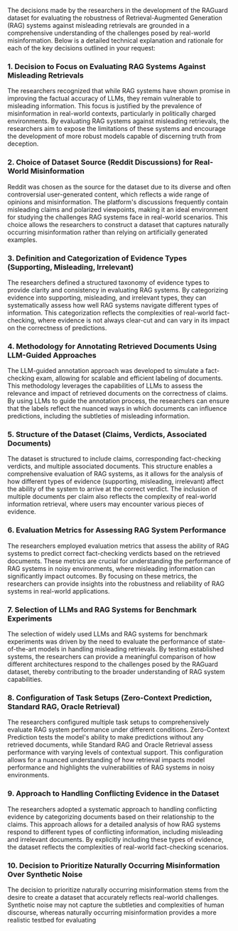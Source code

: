 The decisions made by the researchers in the development of the RAGuard dataset for evaluating the robustness of Retrieval-Augmented Generation (RAG) systems against misleading retrievals are grounded in a comprehensive understanding of the challenges posed by real-world misinformation. Below is a detailed technical explanation and rationale for each of the key decisions outlined in your request:

### 1. Decision to Focus on Evaluating RAG Systems Against Misleading Retrievals
The researchers recognized that while RAG systems have shown promise in improving the factual accuracy of LLMs, they remain vulnerable to misleading information. This focus is justified by the prevalence of misinformation in real-world contexts, particularly in politically charged environments. By evaluating RAG systems against misleading retrievals, the researchers aim to expose the limitations of these systems and encourage the development of more robust models capable of discerning truth from deception.

### 2. Choice of Dataset Source (Reddit Discussions) for Real-World Misinformation
Reddit was chosen as the source for the dataset due to its diverse and often controversial user-generated content, which reflects a wide range of opinions and misinformation. The platform's discussions frequently contain misleading claims and polarized viewpoints, making it an ideal environment for studying the challenges RAG systems face in real-world scenarios. This choice allows the researchers to construct a dataset that captures naturally occurring misinformation rather than relying on artificially generated examples.

### 3. Definition and Categorization of Evidence Types (Supporting, Misleading, Irrelevant)
The researchers defined a structured taxonomy of evidence types to provide clarity and consistency in evaluating RAG systems. By categorizing evidence into supporting, misleading, and irrelevant types, they can systematically assess how well RAG systems navigate different types of information. This categorization reflects the complexities of real-world fact-checking, where evidence is not always clear-cut and can vary in its impact on the correctness of predictions.

### 4. Methodology for Annotating Retrieved Documents Using LLM-Guided Approaches
The LLM-guided annotation approach was developed to simulate a fact-checking exam, allowing for scalable and efficient labeling of documents. This methodology leverages the capabilities of LLMs to assess the relevance and impact of retrieved documents on the correctness of claims. By using LLMs to guide the annotation process, the researchers can ensure that the labels reflect the nuanced ways in which documents can influence predictions, including the subtleties of misleading information.

### 5. Structure of the Dataset (Claims, Verdicts, Associated Documents)
The dataset is structured to include claims, corresponding fact-checking verdicts, and multiple associated documents. This structure enables a comprehensive evaluation of RAG systems, as it allows for the analysis of how different types of evidence (supporting, misleading, irrelevant) affect the ability of the system to arrive at the correct verdict. The inclusion of multiple documents per claim also reflects the complexity of real-world information retrieval, where users may encounter various pieces of evidence.

### 6. Evaluation Metrics for Assessing RAG System Performance
The researchers employed evaluation metrics that assess the ability of RAG systems to predict correct fact-checking verdicts based on the retrieved documents. These metrics are crucial for understanding the performance of RAG systems in noisy environments, where misleading information can significantly impact outcomes. By focusing on these metrics, the researchers can provide insights into the robustness and reliability of RAG systems in real-world applications.

### 7. Selection of LLMs and RAG Systems for Benchmark Experiments
The selection of widely used LLMs and RAG systems for benchmark experiments was driven by the need to evaluate the performance of state-of-the-art models in handling misleading retrievals. By testing established systems, the researchers can provide a meaningful comparison of how different architectures respond to the challenges posed by the RAGuard dataset, thereby contributing to the broader understanding of RAG system capabilities.

### 8. Configuration of Task Setups (Zero-Context Prediction, Standard RAG, Oracle Retrieval)
The researchers configured multiple task setups to comprehensively evaluate RAG system performance under different conditions. Zero-Context Prediction tests the model's ability to make predictions without any retrieved documents, while Standard RAG and Oracle Retrieval assess performance with varying levels of contextual support. This configuration allows for a nuanced understanding of how retrieval impacts model performance and highlights the vulnerabilities of RAG systems in noisy environments.

### 9. Approach to Handling Conflicting Evidence in the Dataset
The researchers adopted a systematic approach to handling conflicting evidence by categorizing documents based on their relationship to the claims. This approach allows for a detailed analysis of how RAG systems respond to different types of conflicting information, including misleading and irrelevant documents. By explicitly including these types of evidence, the dataset reflects the complexities of real-world fact-checking scenarios.

### 10. Decision to Prioritize Naturally Occurring Misinformation Over Synthetic Noise
The decision to prioritize naturally occurring misinformation stems from the desire to create a dataset that accurately reflects real-world challenges. Synthetic noise may not capture the subtleties and complexities of human discourse, whereas naturally occurring misinformation provides a more realistic testbed for evaluating